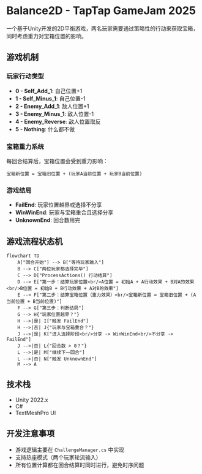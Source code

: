 # Balance2D - TapTap GameJam 2025

一个基于Unity开发的2D平衡游戏，两名玩家需要通过策略性的行动来获取宝箱，同时考虑重力对宝箱位置的影响。

## 游戏机制

### 玩家行动类型
- **0 - Self_Add_1**: 自己位置+1
- **1 - Self_Minus_1**: 自己位置-1  
- **2 - Enemy_Add_1**: 敌人位置+1
- **3 - Enemy_Minus_1**: 敌人位置-1
- **4 - Enemy_Reverse**: 敌人位置取反
- **5 - Nothing**: 什么都不做

### 宝箱重力系统
每回合结算后，宝箱位置会受到重力影响：
```
宝箱新位置 = 宝箱旧位置 + (玩家A当前位置 + 玩家B当前位置)
```

### 游戏结局
- **FailEnd**: 玩家位置越界或选择不分享
- **WinWinEnd**: 玩家与宝箱重合且选择分享
- **UnknownEnd**: 回合数用完

## 游戏流程状态机

```mermaid
flowchart TD
    A["回合开始"] --> B["等待玩家输入"]
    B --> C["两位玩家都选择完毕"]
    C --> D["ProcessActions() 行动结算"]
    D --> E["第一步：结算玩家位置<br/>A位置 = 初始A + A行动效果 + B对A的效果<br/>B位置 = 初始B + B行动效果 + A对B的效果"]
    E --> F["第二步：结算宝箱位置（重力效果）<br/>宝箱新位置 = 宝箱旧位置 + (A当前位置 + B当前位置)"]
    F --> G["第三步：判断结局"]
    G --> H{"玩家位置越界？"}
    H -->|是| I["触发 FailEnd"]
    H -->|否| J{"玩家与宝箱重合？"}
    J -->|是| K["进入选择阶段<br/>分享 -> WinWinEnd<br/>不分享 -> FailEnd"]
    J -->|否| L{"回合数 > 0？"}
    L -->|是| M["继续下一回合"]
    L -->|否| N["触发 UnknownEnd"]
    M --> A
```

## 技术栈
- Unity 2022.x
- C#
- TextMeshPro UI

## 开发注意事项
- 游戏逻辑主要在 `ChallengeManager.cs` 中实现
- 支持热座模式（两个玩家轮流输入）
- 所有位置计算都在回合结算时同时进行，避免时序问题 